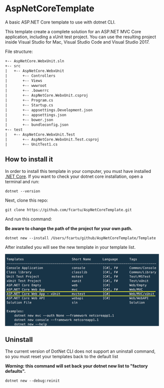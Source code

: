# AspNetCoreTemplate
A basic ASP.NET Core template to use with dotnet CLI.

This template create a complete solution for an ASP.NET MVC Core application, including a xUnit test project. You can use the resulting project inside Visual Studio for Mac, Visual Studio Code and Visual Studio 2017.

File structure:

    +-- AspNetCore.WebxUnit.sln
    +-- src
    |   +-- AspNetCore.WebxUnit
    |       +-- Controllers
    |       +-- Views
    |       +-- wwwroot
    |       +-- .bowerrc
    |       +-- AspNetCore.WebxUnit.csproj
    |       +-- Program.cs
    |       +-- Startup.cs
    |       +-- appsettings.Development.json
    |       +-- appsettings.json
    |       +-- bower.json
    |       +-- bundleconfig.json
    +-- test
    |   +-- AspNetCore.WebxUnit.Test
    |       +-- AspNetCore.WebxUnit.Test.csproj
    |       +-- UnitTest1.cs


## How to install it

In order to install this template in your computer, you must have installed [.NET Core](https://github.com/dotnet/core). If you want to check your dotnet core installation, open a terminal and run:

    dotnet --version

Next, clone this repo:

    git clone https://github.com/fcartu/AspNetCoreTemplate.git

And run this command:

**Be aware to change the path of the project for your own path.**

    dotnet new --install /Users/fcartu/github/AspNetCoreTemplate/Template


After installed you will see the new template in your template list.

![list of installed templates](.github/dotnet-template.png)

## Uninstall

The current version of DotNet CLI does not support an uninstall command, so you must reset your templates back to the default list

**_Warning:_ this command will set back your dotnet new list to "factory defaults".**

    dotnet new --debug:reinit